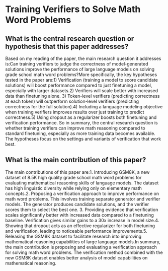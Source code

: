 # Training Verifiers to Solve Math Word Problems

## What is the central research question or hypothesis that this paper addresses?

Based on my reading of the paper, the main research question it addresses is:Can training verifiers to judge the correctness of model-generated solutions improve the performance of large language models on solving grade school math word problems?More specifically, the key hypotheses tested in the paper are:1) Verification (training a model to score candidate solutions) will boost performance compared to just finetuning a model, especially with larger datasets.2) Verifiers will scale better with increased data than finetuning alone. 3) Token-level verifiers (predicting correctness at each token) will outperform solution-level verifiers (predicting correctness for the full solution).4) Including a language modeling objective when training verifiers improves results over just training to predict correctness.5) Using dropout as a regularizer boosts both finetuning and verification performance. So in summary, the central research question is whether training verifiers can improve math reasoning compared to standard finetuning, especially as more training data becomes available. The hypotheses focus on the settings and variants of verification that work best.


## What is the main contribution of this paper?

The main contributions of this paper are:1. Introducing GSM8K, a new dataset of 8.5K high quality grade school math word problems for evaluating mathematical reasoning skills of language models. The dataset has high linguistic diversity while relying only on elementary math concepts.2. Proposing a verification approach to improve performance on math word problems. This involves training separate generator and verifier models. The generator produces candidate solutions, and the verifier scores them to select the best one. 3. Providing evidence that verification scales significantly better with increased data compared to a finetuning baseline. Verification gives similar gains to a 30x increase in model size.4. Showing that dropout acts as an effective regularizer for both finetuning and verification, leading to noticeable performance improvements.5. Releasing the GSM8K dataset to facilitate research into improving mathematical reasoning capabilities of large language models.In summary, the main contribution is proposing and evaluating a verification approach for solving math word problems. The verification method combined with the new GSM8K dataset enables better analysis of model capabilities on mathematical reasoning.
